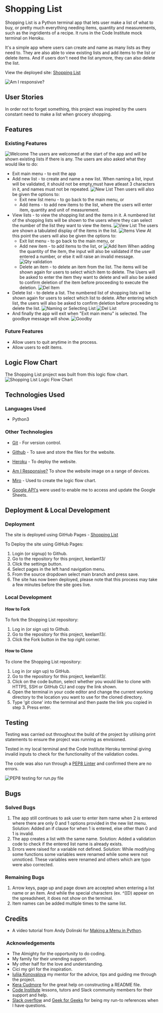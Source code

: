 # Shopping List

Shopping List is a Python terminal app that lets user make a list of what to buy, or pretty much everything needing items, quantity and measurements, such as the ingridients of a recipe. It runs in the Code Institute mock terminal on Heroku.

It's a simple app where users can create and name as many lists as they need to. They are also able to view existing lists and add items to the list or delete items. And if users don't need the list anymore, they can also delete the list.

View the deployed site: [Shopping List](https://what-to-buy-9270a4324841.herokuapp.com/)


![Am I responsive?](documentation/amiresponsive.png)

## User Stories

In order not to forget something, this project was inspired by the users constant need to make a list when grocery shopping.

## Features

### Existing Features
![Welcome](documentation/welcome-message.png)
The users are welcomed at the start of the app and will be shown existing lists if there is any. The users are also asked what they would like to do:
 * Exit main menu - to exit the app
 * Add new list - to create and name a new list. When naming a list, input will be validated, it should not be empty,must have atleast 3 characters in it, and names must not be repeated.
![New List](documentation/input-validation-list.png)
     Then users will also be given the options to:
      - Exit new list menu - to go back to the main menu, or
      - Add items - to add new items to the list, where the users will enter item, quantity and unit of measurement.
 * View lists - to view the shopping list and the items in it. A numbered list of the shopping lists will be shown to the users where they can select the number of the list they want to view the items. 
![View List](documentation/list-view.png)
 The users are shown a tabulated display of the items in the list. 
![Items View](documentation/items-view.png)
     At this point the users will also be given the options to:
      - Exit list menu - to go back to the main menu, or
      - Add new item - to add items to the list, or
![Add Item](documentation/add-item-successful.png)
     When adding the quantity of the item, the input will also be validated if the user entered a number, or else it will raise an invalid message.
![Qty validation](documentation/input-validation-qty.png)
      - Delete an item - to delete an item from the list. The items will be shown again for users to select which item to delete. The Users will be asked to enter the item they want to delete and will also be asked to confirm deletion of the item before proceeding to execute the deletion.
![Del Item](documentation/delete-successful.png)
 * Delete list - to delete a list. The numbered list of shopping lists wil be shown again for users to select which list to delete. After entering which list, the users will also be asked to confirm deletion before proceeding to delete the list.
![Naming or Selecting List](documentation/input-validation-list-del.png)
![Del List](documentation/delete-successful-list.png)
* And finally the app will exit when "Exit main menu" is selected. The goodbye message will show.
![Goodby](documentation/goodbe-message.png)


### Future Features
* Allow users to quit anytime in the process.
* Allow users to edit items.

## Logic Flow Chart

The Shopping List project was built from this logic flow chart.
![Shopping List Logic Flow Chart](documentation/logic_flow_chart.png)


## Technologies Used

### Languages Used

* Python3

### Other Technologies

* [Git](https://git-scm.com/) - For version control.

* [Github](https://github.com/) - To save and store the files for the website.

* [Heroku](https://heroku.com) - To deploy the website.

* [Am I Responsive?](https://ui.dev/amiresponsive) To show the website image on a range of devices.

* [Miro](https://miro.com) - Used to create the logic flow chart.

* [Google API's](https://developers.google.com/sheets/api) were used to enable me to access and update the Google Sheets.


## Deployment & Local Development

### Deployment

The site is deployed using GitHub Pages - [Shopping List](https://keelam13.github.io/)

To Deploy the site using GitHub Pages:
1. Login (or signup) to Github.
2. Go to the repository for this project, keelam13/
3. Click the settings button.
4. Select pages in the left hand navigation menu.
5. From the source dropdown select main branch and press save.
6. The site has now been deployed, please note that this process may take a few minutes before the site goes live.

### Local Development

#### How to Fork

To fork the Shopping List repository:

1. Log in (or sign up) to Github.
2. Go to the repository for this project, keelam13/.
3. Click the Fork button in the top right corner.

#### How to Clone

To clone the Shopping List repository:

1. Log in (or sign up) to GitHub.
2. Go to the repository for this project, keelam13/.
3. Click on the code button, select whether you would like to clone with HTTPS, SSH or GitHub CLI and copy the link shown.
4. Open the terminal in your code editor and change the current working directory to the location you want to use for the cloned directory.
5. Type 'git clone' into the terminal and then paste the link you copied in step 3. Press enter.


## Testing

Testing was carried out throughout the build of the project by utilising print statements to ensure the project was running as envisioned.

Tested in my local terminal and the Code Institute Heroku terminal giving invalid inputs to check for the functionality of the validation codes. 

The code was also run through a [PEP8 Linter](https://pep8ci.herokuapp.com/) and confirmed there are no errors.

![PEP8 testing for run.py file](documentation/pep8-validation.png)


## Bugs

### Solved Bugs

1. The app still continues to ask user to enter item name when 2 is entered  where there are only 0 and 1 options provided in the new list menu.
     Solution: Added an if clause for when 1 is entered, else other than 0 and 1 is invalid.
2. The app creates a list with the same name.
     Solution: Added a validation code to check if the entered list name is already exists.
3. Errors were raised for a variable not defined.
     Solution: While modifying some functions some variables were renamed while some were not unnoticed. These variables were renamed and others which are typo were also corrected.

### Remaining Bugs

1. Arrow keys, page up and page down are accepted when entering a list name or an item. And while the special characters (ex. ^[[D) appear on the spreadsheet, it does not show on the terminal.
2. Item names can be added multiple times to the same list. 
 

## Credits

* A video tutorial from Andy Dolinski for [Making a Menu in Python](https://www.youtube.com/watch?v=63nw00JqHo0).

###  Acknowledgements

- The Almighty for the opportunity to do coding.
- My family for their unending support.
- My other half for the love and understanding.
- Cici my girl for the inspiration.
- [Iuliia Konovalova](https://github.com/IuliiaKonovalova) my mentor for the advice, tips and guiding me through the project.
- [Kera Cudmore](https://github.com/kera-cudmore) for the great help on constructing a README file.
- [Code Institute](https://codeinstitute.net/) lessons, tutors and Slack community members for their support and help.
- [Slack overflow](https://stackoverflow.com/) and [Geek for Geeks](https://www.geeksforgeeks.org/) for being my run-to references when I have questions. 
